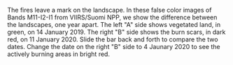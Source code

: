 The fires leave a mark on the landscape. In these false color images of Bands M11-I2-I1 from VIIRS/Suomi NPP, we show the difference between the landscapes, one year apart. The left "A" side shows vegetated land, in green, on 14 January 2019. The right "B" side shows the burn scars, in dark red, on 11 January 2020. Slide the bar back and forth to compare the two dates. Change the date on the right "B" side to 4 Jaunary 2020 to see the actively burning areas in bright red.